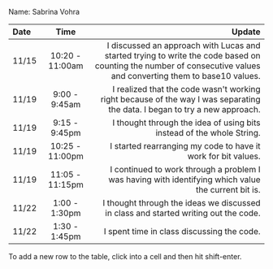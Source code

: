 Name: Sabrina Vohra

| Date  |      Time       |                                                                                                                                                           Update |
|:------|:---------------:|-----------------------------------------------------------------------------------------------------------------------------------------------------------------:|
| 11/15 | 10:20 - 11:00am | I discussed an approach with Lucas and started trying to write the code based on counting the number of consecutive values and converting them to base10 values. |
| 11/19 |  9:00 - 9:45am  |                                       I realized that the code wasn't working right because of the way I was separating the data. I began to try a new approach. |
| 11/19 |  9:15 - 9:45pm  |                                                                                            I thought through the idea of using bits instead of the whole String. |
| 11/19 | 10:25 - 11:00pm |                                                                                                    I started rearranging my code to have it work for bit values. |
| 11/19 | 11:05 - 11:15pm |                                                              I continued to work through a problem I was having with identifying which value the current bit is. |
| 11/22 |  1:00 - 1:30pm  |                                                                              I thought through the ideas we discussed in class and started writing out the code. |
| 11/22 |  1:30 - 1:45pm  |                                                                                                                       I spent time in class discussing the code. |

To add a new row to the table, click into a cell and then hit shift-enter.